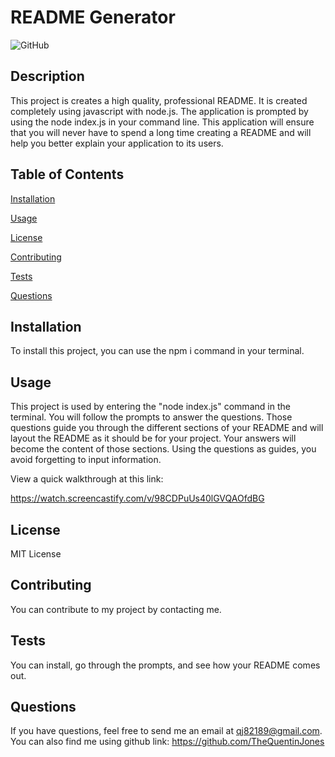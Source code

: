 # README Generator

![GitHub](https://img.shields.io/github/license/TheQuentinJones/READMEgenerator)

  ## Description
          
  This project is creates a high quality, professional README. It is created completely using javascript with node.js. The application is prompted by using the node index.js in your command line. This application will ensure that you will never have to spend a long time creating a README and will help you better explain your application to its users.
         
  ## Table of Contents

  [Installation](#installation)

  [Usage](#usage)

  [License](#license)

  [Contributing](#contributing)

  [Tests](#tests)

  [Questions](#questions)

  ## Installation

  To install this project, you can use the npm i command in your terminal.

  ## Usage

  This project is used by entering the "node index.js" command in the terminal. You will follow the prompts to answer the questions. Those questions guide you through the different sections of your README and will layout the README as it should be for your project. Your answers will become the content of those sections. Using the questions as guides, you avoid forgetting to input information.

  View a quick walkthrough at this link:

  https://watch.screencastify.com/v/98CDPuUs40lGVQAOfdBG

  ## License

  MIT License

  ## Contributing

  You can contribute to my project by contacting me.

  ## Tests

  You can install, go through the prompts, and see how your README comes out.

  ## Questions

  If you have questions, feel free to send me an email at qj82189@gmail.com.
  You can also find me using github link: https://github.com/TheQuentinJones
